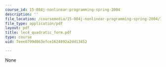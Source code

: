```yaml
---
course_id: 15-084j-nonlinear-programming-spring-2004
description: ''
file_location: /coursemedia/15-084j-nonlinear-programming-spring-2004/7eee0799d063efce1624892a2dd13452_lec4_quadratic_form.pdf
file_type: application/pdf
layout: pdf
title: lec4_quadratic_form.pdf
type: course
uid: 7eee0799d063efce1624892a2dd13452

---
```

None